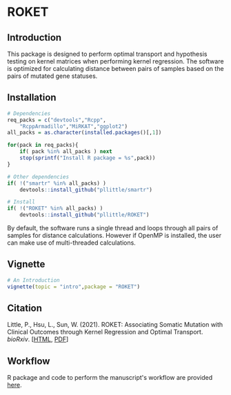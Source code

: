 # ROKET

## Introduction

This package is designed to perform optimal transport and hypothesis testing on kernel matrices when performing kernel regression. The software is optimized for calculating distance between pairs of samples based on the pairs of mutated gene statuses.

## Installation

```R
# Dependencies
req_packs = c("devtools","Rcpp",
	"RcppArmadillo","MiRKAT","ggplot2")
all_packs = as.character(installed.packages()[,1])

for(pack in req_packs){
	if( pack %in% all_packs ) next
	stop(sprintf("Install R package = %s",pack))
}

# Other dependencies
if( !("smartr" %in% all_packs) )
	devtools::install_github("pllittle/smartr")

# Install
if( !("ROKET" %in% all_packs) )
	devtools::install_github("pllittle/ROKET")
```

By default, the software runs a single thread and loops through all pairs of samples for distance calculations. However if OpenMP is installed, the user can make use of multi-threaded calculations.

## Vignette

```R
# An Introduction
vignette(topic = "intro",package = "ROKET")
```

## Citation
Little, P., Hsu, L., Sun, W. (2021). ROKET: Associating Somatic Mutation with Clinical Outcomes through Kernel Regression and Optimal Transport. *bioRxiv*. [[HTML](https://www.biorxiv.org/content/10.1101/2021.12.23.474064v1), [PDF](https://www.biorxiv.org/content/10.1101/2021.12.23.474064v1.full.pdf)]

## Workflow

R package and code to perform the manuscript's workflow are provided [here](https://github.com/pllittle/ROKETworkflow).
